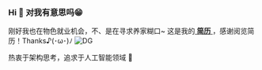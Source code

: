 ### Hi 👋 对我有意思吗😁 
刚好我也在物色就业机会，不、是在寻求养家糊口~ 这是我的[ **简历** ](https://resume.samego.com)，感谢阅览简历！Thanks♪(･ω･)ﾉ 
![DG](https://user-images.githubusercontent.com/28264271/132943683-39d380e0-5579-4a2b-8071-5134d5d8e260.png)

<!--
考虑工作中，对我感兴趣的你是否正在招聘呢？这是我的[ **简历** ](https://resume.samego.com)，感谢阅览简历。

🔭 目前正在充电... 架构 与  `Golang`


**alicfeng/alicfeng** is a ✨ _special_ ✨ repository because its `README.md` (this file) appears on your GitHub profile.

Here are some ideas to get you started:

- 🔭 I’m currently working on ...
- 🌱 I’m currently learning ...
- 👯 I’m looking to collaborate on ...
- 🤔 I’m looking for help with ...
- 💬 Ask me about ...
- 📫 How to reach me: ...
- 😄 Pronouns: ...
- ⚡ Fun fact: ...
-->

热衷于架构思考，追求于人工智能领域 👣
